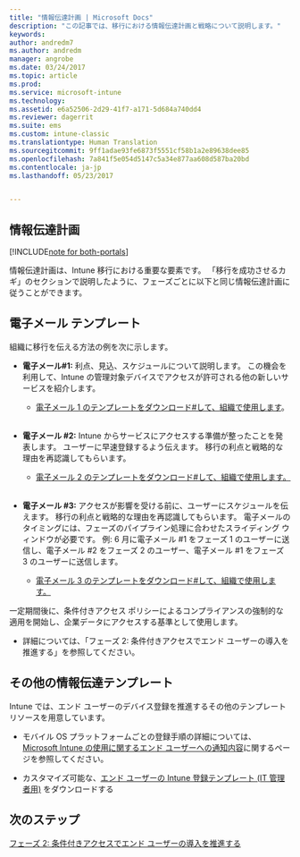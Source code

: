 ```yaml
---
title: "情報伝達計画 | Microsoft Docs"
description: "この記事では、移行における情報伝達計画と戦略について説明します。"
keywords: 
author: andredm7
ms.author: andredm
manager: angrobe
ms.date: 03/24/2017
ms.topic: article
ms.prod: 
ms.service: microsoft-intune
ms.technology: 
ms.assetid: e6a52506-2d29-41f7-a171-5d684a740dd4
ms.reviewer: dagerrit
ms.suite: ems
ms.custom: intune-classic
ms.translationtype: Human Translation
ms.sourcegitcommit: 9ff1adae93fe6873f5551cf58b1a2e89638dee85
ms.openlocfilehash: 7a841f5e054d5147c5a34e877aa608d587ba20bd
ms.contentlocale: ja-jp
ms.lasthandoff: 05/23/2017


---
```


## <a name="communication-plan"></a>情報伝達計画

[!INCLUDE[note for both-portals](../includes/note-for-both-portals.md)]

情報伝達計画は、Intune 移行における重要な要素です。 「移行を成功させるカギ」のセクションで説明したように、フェーズごとに以下と同じ情報伝達計画に従うことができます。

## <a name="e-mail-templates"></a>電子メール テンプレート

組織に移行を伝える方法の例を次に示します。

-   **電子メール\#1:** 利点、見込、スケジュールについて説明します。 この機会を利用して、Intune の管理対象デバイスでアクセスが許可される他の新しいサービスを紹介します。

    -   [電子メール 1 のテンプレートをダウンロード\#して、組織で使用します](https://gallery.technet.microsoft.com/Intune-migration-guide-end-e3209b35)。
<br></br>

-   **電子メール \#2:** Intune からサービスにアクセスする準備が整ったことを発表します。 ユーザーに早速登録するよう伝えます。 移行の利点と戦略的な理由を再認識してもらいます。

    -   [電子メール 2 のテンプレートをダウンロード\#して、組織で使用します。](https://gallery.technet.microsoft.com/Intune-migration-guide-end-a9d25eb5)
<br></br>

-   **電子メール \#3:** アクセスが影響を受ける前に、ユーザーにスケジュールを伝えます。 移行の利点と戦略的な理由を再認識してもらいます。 電子メールのタイミングには、フェーズのパイプライン処理に合わせたスライディング ウィンドウが必要です。 例:  6 月に電子メール \#1 をフェーズ 1 のユーザーに送信し、電子メール \#2 をフェーズ 2 のユーザー、電子メール \#1 をフェーズ 3 のユーザーに送信します。

    -   [電子メール 3 のテンプレートをダウンロード\#して、組織で使用します。](https://gallery.technet.microsoft.com/Intune-migration-guide-end-831521b5)

一定期間後に、条件付きアクセス ポリシーによるコンプライアンスの強制的な適用を開始し、企業データにアクセスする基準として使用します。

-   詳細については、「フェーズ 2: 条件付きアクセスでエンド ユーザーの導入を推進する」を参照してください。

## <a name="additional-communication-templates"></a>その他の情報伝達テンプレート

Intune では、エンド ユーザーのデバイス登録を推進するその他のテンプレート リソースを用意しています。

-   モバイル OS プラットフォームごとの登録手順の詳細については、[Microsoft Intune の使用に関するエンド ユーザーへの通知内容](/intune-classic/deploy-use/what-to-tell-your-end-users-about-using-microsoft-intune)に関するページを参照してください。

-   カスタマイズ可能な、[エンド ユーザーの Intune 登録テンプレート (IT 管理者用)](https://gallery.technet.microsoft.com/End-user-Intune-enrollment-55dfd64a) をダウンロードする

## <a name="next-steps"></a>次のステップ

[フェーズ 2: 条件付きアクセスでエンド ユーザーの導入を推進する](/intune-classic/plan-design/migration-phase2-drive-end-user-adoption-with-conditional-access)

